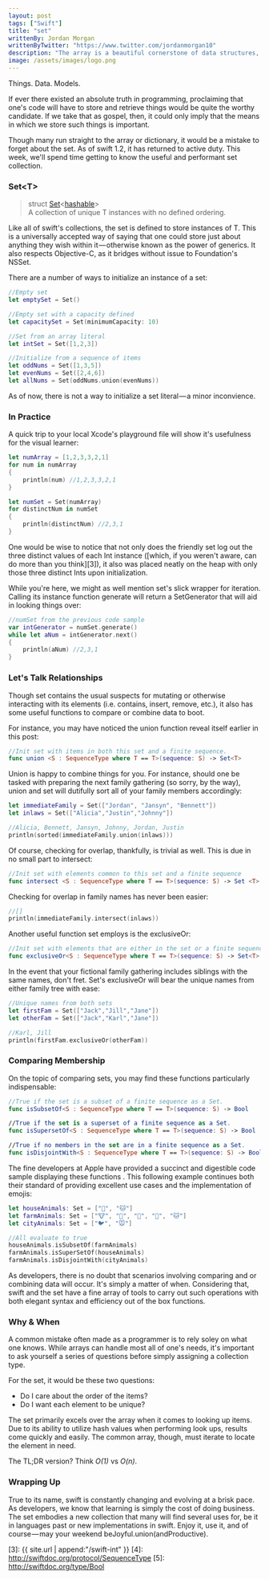 ```yaml
---
layout: post
tags: ["Swift"]
title: "set"
writtenBy: Jordan Morgan
writtenByTwitter: "https://www.twitter.com/jordanmorgan10"
description: "The array is a beautiful cornerstone of data structures, but sometimes we call upon its close cousin - the set. Here's how Swift's version works."
image: /assets/images/logo.png
---
```

Things. Data. Models.

If ever there existed an absolute truth in programming, proclaiming that one's code will have to store and retrieve things would be quite the worthy candidate. If we take that as gospel, then, it could only imply that the means in which we store such things is important.

Though many run straight to the array or dictionary, it would be a mistake to forget about the set. As of swift 1.2, it has returned to active duty. This week, we'll spend time getting to know the useful and performant set collection.

### Set\<T>

> struct [Set][1]\<[hashable][2]>  
A collection of unique T instances with no defined ordering.

Like all of swift's collections, the set is defined to store instances of T. This is a universally accepted way of saying that one could store just about anything they wish within it — otherwise known as the power of generics. It also respects Objective-C, as it bridges without issue to Foundation's NSSet.

There are a number of ways to initialize an instance of a set:
```swift
//Empty set  
let emptySet = Set()

//Empty set with a capacity defined  
let capacitySet = Set(minimumCapacity: 10)

//Set from an array literal  
let intSet = Set([1,2,3])

//Initialize from a sequence of items  
let oddNums = Set([1,3,5])  
let evenNums = Set([2,4,6])  
let allNums = Set(oddNums.union(evenNums))
```
As of now, there is not a way to initialize a set literal — a minor inconvience.

### In Practice

A quick trip to your local Xcode's playground file will show it's usefulness for the visual learner:
```swift
let numArray = [1,2,3,3,2,1]  
for num in numArray  
{  
    println(num) //1,2,3,3,2,1  
}

let numSet = Set(numArray)  
for distinctNum in numSet  
{  
    println(distinctNum) //2,3,1  
}
```
One would be wise to notice that not only does the friendly set log out the three distinct values of each Int instance ([which, if you weren't aware, can do more than you think][3]), it also was placed neatly on the heap with only those three distinct Ints upon initialization.

While you're here, we might as well mention set's slick wrapper for iteration. Calling its instance function generate will return a SetGenerator that will aid in looking things over:
```swift
//numSet from the previous code sample  
var intGenerator = numSet.generate()  
while let aNum = intGenerator.next()  
{  
    println(aNum) //2,3,1  
}
```
### Let's Talk Relationships

Though set contains the usual suspects for mutating or otherwise interacting with its elements (i.e. contains, insert, remove, etc.), it also has some useful functions to compare or combine data to boot.

For instance, you may have noticed the union function reveal itself earlier in this post:
```swift
//Init set with items in both this set and a finite sequence.  
func union <S : SequenceType where T == T>(sequence: S) -> Set<T>
```
Union is happy to combine things for you. For instance, should one be tasked with preparing the next family gathering (so sorry, by the way), union and set will dutifully sort all of your family members accordingly:
```swift
let immediateFamily = Set(["Jordan", "Jansyn", "Bennett"])  
let inlaws = Set(["Alicia","Justin","Johnny"])

//Alicia, Bennett, Jansyn, Johnny, Jordan, Justin  
println(sorted(immediateFamily.union(inlaws)))
```
Of course, checking for overlap, thankfully, is trivial as well. This is due in no small part to intersect:
```swift
//Init set with elements common to this set and a finite sequence  
func intersect <S : SequenceType where T == T>(sequence: S) -> Set <T>
```
Checking for overlap in family names has never been easier:
```swift
//[]  
println(immediateFamily.intersect(inlaws))
```
Another useful function set employs is the exclusiveOr:
```swift
//Init set with elements that are either in the set or a finite sequence but do not occur in both.  
func exclusiveOr<S : SequenceType where T == T>(sequence: S) -> Set<T>
```
In the event that your fictional family gathering includes siblings with the same names, don't fret. Set's exclusiveOr will bear the unique names from either family tree with ease:
```swift
//Unique names from both sets  
let firstFam = Set(["Jack","Jill","Jane"])  
let otherFam = Set(["Jack","Karl","Jane"])

//Karl, Jill  
println(firstFam.exclusiveOr(otherFam))
```
### Comparing Membership

On the topic of comparing sets, you may find these functions particularly indispensable:
```swift
//True if the set is a subset of a finite sequence as a Set.  
func isSubsetOf<S : SequenceType where T == T>(sequence: S) -> Bool

//True if the set is a superset of a finite sequence as a Set.  
func isSupersetOf<S : SequenceType where T == T>(sequence: S) -> Bool

//True if no members in the set are in a finite sequence as a Set.  
func isDisjointWith<S : SequenceType where T == T>(sequence: S) -> Bool
```
The fine developers at Apple have provided a succinct and digestible code sample displaying these functions . This following example continues both their standard of providing excellent use cases and the implementation of emojis:
```swift
let houseAnimals: Set = ["🐶", "🐱"]  
let farmAnimals: Set = ["🐮", "🐔", "🐑", "🐶", "🐱"]  
let cityAnimals: Set = ["🐦", "🐭"]

//All evaluate to true  
houseAnimals.isSubsetOf(farmAnimals)  
farmAnimals.isSuperSetOf(houseAnimals)  
farmAnimals.isDisjointWith(cityAnimals)
```
As developers, there is no doubt that scenarios involving comparing and or combining data will occur. It's simply a matter of when. Considering that, swift and the set have a fine array of tools to carry out such operations with both elegant syntax and efficiency out of the box functions.

### Why & When

A common mistake often made as a programmer is to rely soley on what one knows. While arrays can handle most all of one's needs, it's important to ask yourself a series of questions before simply assigning a collection type.

For the set, it would be these two questions:

* Do I care about the order of the items?
* Do I want each element to be unique?

The set primarily excels over the array when it comes to looking up items. Due to its ability to utilize hash values when performing look ups, results come quickly and easily. The common array, though, must iterate to locate the element in need.

The TL;DR version? Think _O(1)_ vs _O(n)_.

### Wrapping Up

True to its name, swift is constantly changing and evolving at a brisk pace. As developers, we know that learning is simply the cost of doing business. The set embodies a new collection that many will find several uses for, be it in languages past or new implementations in swift. Enjoy it, use it, and of course — may your weekend beJoyful.union(andProductive).

[1]: http://swiftdoc.org/type/Set
[2]: http://swiftdoc.org/protocol/Hashable
[3]: {{ site.url | append:"/swift-int" }}
[4]: http://swiftdoc.org/protocol/SequenceType
[5]: http://swiftdoc.org/type/Bool